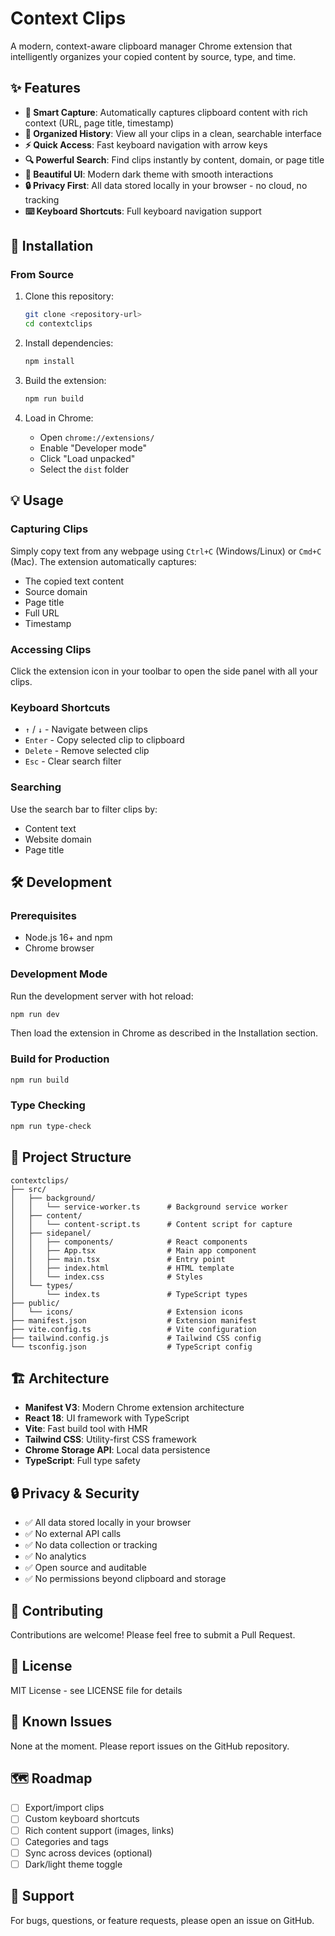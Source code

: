 # Context Clips

A modern, context-aware clipboard manager Chrome extension that intelligently organizes your copied content by source, type, and time.

## ✨ Features

- **🎯 Smart Capture**: Automatically captures clipboard content with rich context (URL, page title, timestamp)
- **📂 Organized History**: View all your clips in a clean, searchable interface
- **⚡ Quick Access**: Fast keyboard navigation with arrow keys
- **🔍 Powerful Search**: Find clips instantly by content, domain, or page title
- **🎨 Beautiful UI**: Modern dark theme with smooth interactions
- **🔒 Privacy First**: All data stored locally in your browser - no cloud, no tracking
- **⌨️ Keyboard Shortcuts**: Full keyboard navigation support

## 🚀 Installation

### From Source

1. Clone this repository:
   ```bash
   git clone <repository-url>
   cd contextclips
   ```

2. Install dependencies:
   ```bash
   npm install
   ```

3. Build the extension:
   ```bash
   npm run build
   ```

4. Load in Chrome:
   - Open `chrome://extensions/`
   - Enable "Developer mode"
   - Click "Load unpacked"
   - Select the `dist` folder

## 💡 Usage

### Capturing Clips

Simply copy text from any webpage using `Ctrl+C` (Windows/Linux) or `Cmd+C` (Mac). The extension automatically captures:
- The copied text content
- Source domain
- Page title
- Full URL
- Timestamp

### Accessing Clips

Click the extension icon in your toolbar to open the side panel with all your clips.

### Keyboard Shortcuts

- `↑` / `↓` - Navigate between clips
- `Enter` - Copy selected clip to clipboard
- `Delete` - Remove selected clip
- `Esc` - Clear search filter

### Searching

Use the search bar to filter clips by:
- Content text
- Website domain
- Page title

## 🛠️ Development

### Prerequisites

- Node.js 16+ and npm
- Chrome browser

### Development Mode

Run the development server with hot reload:

```bash
npm run dev
```

Then load the extension in Chrome as described in the Installation section.

### Build for Production

```bash
npm run build
```

### Type Checking

```bash
npm run type-check
```

## 📁 Project Structure

```
contextclips/
├── src/
│   ├── background/
│   │   └── service-worker.ts      # Background service worker
│   ├── content/
│   │   └── content-script.ts      # Content script for capture
│   ├── sidepanel/
│   │   ├── components/            # React components
│   │   ├── App.tsx                # Main app component
│   │   ├── main.tsx               # Entry point
│   │   ├── index.html             # HTML template
│   │   └── index.css              # Styles
│   └── types/
│       └── index.ts               # TypeScript types
├── public/
│   └── icons/                     # Extension icons
├── manifest.json                  # Extension manifest
├── vite.config.ts                 # Vite configuration
├── tailwind.config.js             # Tailwind CSS config
└── tsconfig.json                  # TypeScript config
```

## 🏗️ Architecture

- **Manifest V3**: Modern Chrome extension architecture
- **React 18**: UI framework with TypeScript
- **Vite**: Fast build tool with HMR
- **Tailwind CSS**: Utility-first CSS framework
- **Chrome Storage API**: Local data persistence
- **TypeScript**: Full type safety

## 🔒 Privacy & Security

- ✅ All data stored locally in your browser
- ✅ No external API calls
- ✅ No data collection or tracking
- ✅ No analytics
- ✅ Open source and auditable
- ✅ No permissions beyond clipboard and storage

## 🤝 Contributing

Contributions are welcome! Please feel free to submit a Pull Request.

## 📄 License

MIT License - see LICENSE file for details

## 🐛 Known Issues

None at the moment. Please report issues on the GitHub repository.

## 🗺️ Roadmap

- [ ] Export/import clips
- [ ] Custom keyboard shortcuts
- [ ] Rich content support (images, links)
- [ ] Categories and tags
- [ ] Sync across devices (optional)
- [ ] Dark/light theme toggle

## 💬 Support

For bugs, questions, or feature requests, please open an issue on GitHub.